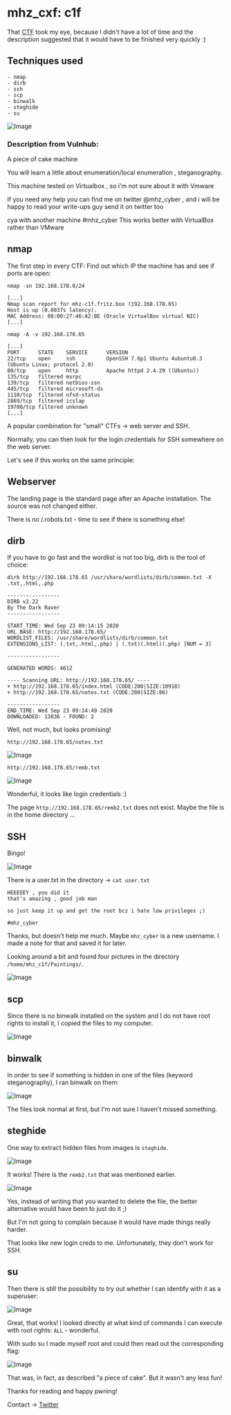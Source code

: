 # mhz_cxf: c1f

That [CTF](https://www.vulnhub.com/entry/mhz_cxf-c1f,471/) took my eye, because I didn't have a lot of time and the description suggested that it would have to be finished very quickly :)

## Techniques used
````
- nmap
- dirb
- ssh
- scp
- binwalk
- steghide
- su
````

![Image](/img/mhz_c1f-Screenshot-4.png)

### Description from Vulnhub:

A piece of cake machine

You will learn a little about enumeration/local enumeration , steganography.

This machine tested on Virtualbox , so i'm not sure about it with Vmware

If you need any help you can find me on twitter @mhz_cyber , and i will be happy to read your write-ups guy send it on twitter too

cya with another machine #mhz_cyber
This works better with VirtualBox rather than VMware 

## nmap

The first step in every CTF: Find out which IP the machine has and see if ports are open:

````
nmap -sn 192.168.178.0/24

[...]
Nmap scan report for mhz-c1f.fritz.box (192.168.178.65)
Host is up (0.0037s latency).
MAC Address: 08:00:27:46:A2:BE (Oracle VirtualBox virtual NIC)
[...]

nmap -A -v 192.168.178.65

[...]
PORT      STATE    SERVICE      VERSION
22/tcp    open     ssh          OpenSSH 7.6p1 Ubuntu 4ubuntu0.3 (Ubuntu Linux; protocol 2.0)
80/tcp    open     http         Apache httpd 2.4.29 ((Ubuntu))
135/tcp   filtered msrpc
139/tcp   filtered netbios-ssn
445/tcp   filtered microsoft-ds
1110/tcp  filtered nfsd-status
2869/tcp  filtered icslap
19780/tcp filtered unknown
[...]
````

A popular combination for "small" CTFs -> web server and SSH.

Normally, you can then look for the login credentials for SSH somewhere on the web server.

Let's see if this works on the same principle:

## Webserver

The landing page is the standard page after an Apache installation. The source was not changed either.

There is no /.robots.txt - time to see if there is something else!

## dirb

If you have to go fast and the wordlist is not too big, dirb is the tool of choice:

````
dirb http://192.168.178.65 /usr/share/wordlists/dirb/common.txt -X .txt,.html,.php

-----------------
DIRB v2.22    
By The Dark Raver
-----------------

START_TIME: Wed Sep 23 09:14:15 2020
URL_BASE: http://192.168.178.65/
WORDLIST_FILES: /usr/share/wordlists/dirb/common.txt
EXTENSIONS_LIST: (.txt,.html,.php) | (.txt)(.html)(.php) [NUM = 3]

-----------------

GENERATED WORDS: 4612                                                          

---- Scanning URL: http://192.168.178.65/ ----
+ http://192.168.178.65/index.html (CODE:200|SIZE:10918)                                                         
+ http://192.168.178.65/notes.txt (CODE:200|SIZE:86)                                                             
                                                                                                                 
-----------------
END_TIME: Wed Sep 23 09:14:49 2020
DOWNLOADED: 13836 - FOUND: 2
````

Well, not much, but looks promising!

`http://192.168.178.65/notes.txt`

![Image](/img/mhz_c1f-Screenshot-5.png)

`http://192.168.178.65/remb.txt`

![Image](/img/mhz_c1f-Screenshot-6.png)

Wonderful, it looks like login credentials :)

The page `http://192.168.178.65/remb2.txt` does not exist. Maybe the file is in the home directory ...

## SSH

Bingo! 

![Image](/img/mhz_c1f-Screenshot-7.png)

There is a user.txt in the directory -> `cat user.txt` 

````
HEEEEEY , you did it
that's amazing , good job man

so just keep it up and get the root bcz i hate low privileges ;)

#mhz_cyber
````

Thanks, but doesn't help me much. Maybe `mhz_cyber` is a new username. I made a note for that and saved it for later.

Looking around a bit and found four pictures in the directory `/home/mhz_c1f/Paintings/`.

![Image](/img/mhz_c1f-Screenshot-9.png)

## scp 

Since there is no binwalk installed on the system and I do not have root rights to install it, I copied the files to my computer.

![Image](/img/mhz_c1f-Screenshot-10.png)

## binwalk

In order to see if something is hidden in one of the files (keyword steganography), I ran binwalk on them:

![Image](/img/mhz_c1f-Screenshot-11.png)

The files look normal at first, but I'm not sure I haven't missed something.

## steghide

One way to extract hidden files from images is `steghide`.

![Image](/img/mhz_c1f-Screenshot-12.png)

It works! There is the `remb2.txt` that was mentioned earlier.

![Image](/img/mhz_c1f-Screenshot-1.png)

Yes, instead of writing that you wanted to delete the file, the better alternative would have been to just do it ;)

But I'm not going to complain because it would have made things really harder.

That looks like new login creds to me. Unfortunately, they don't work for SSH.

## su

Then there is still the possibility to try out whether I can identify with it as a superuser:

![Image](/img/mhz_c1f-Screenshot-2.png)

Great, that works! I looked directly at what kind of commands I can execute with root rights: `ALL` - wonderful.

With sudo su I made myself root and could then read out the corresponding flag:

![Image](/img/mhz_c1f-Screenshot-3.png)

That was, in fact, as described "a piece of cake". But it wasn't any less fun!

Thanks for reading and happy pwning!

Contact -> [Twitter](https://twitter.com/_the_someone)
